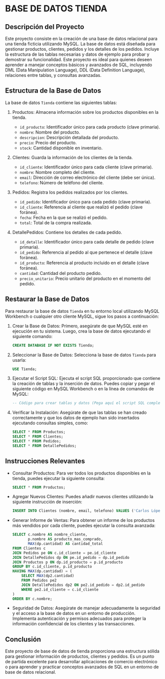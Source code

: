 # BASE DE DATOS TIENDA

## Descripción del Proyecto

Este proyecto consiste en la creación de una base de datos relacional para una tienda ficticia utilizando MySQL. La base de datos está diseñada para gestionar productos, clientes, pedidos y los detalles de los pedidos. Incluye la estructura de las tablas necesarias y datos de ejemplo para probar y demostrar su funcionalidad. Este proyecto es ideal para quienes deseen aprender a manejar conceptos básicos y avanzados de SQL, incluyendo DML (Data Manipulation Language), DDL (Data Definition Language), relaciones entre tablas, y consultas avanzadas.

## Estructura de la Base de Datos

La base de datos `Tienda` contiene las siguientes tablas:

1. Productos: Almacena información sobre los productos disponibles en la tienda.
   - `id_producto`: Identificador único para cada producto (clave primaria).
   - `nombre`: Nombre del producto.
   - `descripcion`: Descripción detallada del producto.
   - `precio`: Precio del producto.
   - `stock`: Cantidad disponible en inventario.

2. Clientes: Guarda la información de los clientes de la tienda.
   - `id_cliente`: Identificador único para cada cliente (clave primaria).
   - `nombre`: Nombre completo del cliente.
   - `email`: Dirección de correo electrónico del cliente (debe ser única).
   - `telefono`: Número de teléfono del cliente.

3. Pedidos: Registra los pedidos realizados por los clientes.
   - `id_pedido`: Identificador único para cada pedido (clave primaria).
   - `id_cliente`: Referencia al cliente que realizó el pedido (clave foránea).
   - `fecha`: Fecha en la que se realizó el pedido.
   - `total`: Total de la compra realizada.

4. DetallePedidos: Contiene los detalles de cada pedido.
   - `id_detalle`: Identificador único para cada detalle de pedido (clave primaria).
   - `id_pedido`: Referencia al pedido al que pertenece el detalle (clave foránea).
   - `id_producto`: Referencia al producto incluido en el detalle (clave foránea).
   - `cantidad`: Cantidad del producto pedido.
   - `precio_unitario`: Precio unitario del producto en el momento del pedido.

## Restaurar la Base de Datos

Para restaurar la base de datos `Tienda` en tu entorno local utilizando MySQL Workbench o cualquier otro cliente MySQL, sigue los pasos a continuación:

1. Crear la Base de Datos: Primero, asegúrate de que MySQL esté en ejecución en tu sistema. Luego, crea la base de datos ejecutando el siguiente comando:

    ```sql
    CREATE DATABASE IF NOT EXISTS Tienda;
    ```

2. Seleccionar la Base de Datos: Selecciona la base de datos `Tienda` para usarla:

    ```sql
    USE Tienda;
    ```

3. Ejecutar el Script SQL: Ejecuta el script SQL proporcionado que contiene la creación de tablas y la inserción de datos. Puedes copiar y pegar el siguiente código en MySQL Workbench o en la línea de comandos de MySQL:

    ```sql
    -- Código para crear tablas y datos (Pega aquí el script SQL completo proporcionado anteriormente)
    ```

4. Verificar la Instalación: Asegúrate de que las tablas se han creado correctamente y que los datos de ejemplo han sido insertados ejecutando consultas simples, como:

    ```sql
    SELECT * FROM Productos;
    SELECT * FROM Clientes;
    SELECT * FROM Pedidos;
    SELECT * FROM DetallePedidos;
    ```

## Instrucciones Relevantes

- Consultar Productos: Para ver todos los productos disponibles en la tienda, puedes ejecutar la siguiente consulta:

    ```sql
    SELECT * FROM Productos;
    ```

- Agregar Nuevos Clientes: Puedes añadir nuevos clientes utilizando la siguiente instrucción de inserción:

    ```sql
    INSERT INTO Clientes (nombre, email, telefono) VALUES ('Carlos López', 'carlos.lopez@example.com', '1122334455');
    ```

- Generar Informe de Ventas: Para obtener un informe de los productos más vendidos por cada cliente, puedes ejecutar la consulta avanzada:

    ```sql
    SELECT c.nombre AS nombre_cliente, 
           p.nombre AS producto_mas_comprado, 
           MAX(dp.cantidad) AS cantidad_total
    FROM Clientes c
    JOIN Pedidos pe ON c.id_cliente = pe.id_cliente
    JOIN DetallePedidos dp ON pe.id_pedido = dp.id_pedido
    JOIN Productos p ON dp.id_producto = p.id_producto
    GROUP BY c.id_cliente, p.id_producto
    HAVING MAX(dp.cantidad) = (
        SELECT MAX(dp2.cantidad)
        FROM Pedidos pe2
        JOIN DetallePedidos dp2 ON pe2.id_pedido = dp2.id_pedido
        WHERE pe2.id_cliente = c.id_cliente
    )
    ORDER BY c.nombre;
    ```

- Seguridad de Datos: Asegúrate de manejar adecuadamente la seguridad y el acceso a la base de datos en un entorno de producción. Implementa autenticación y permisos adecuados para proteger la información confidencial de los clientes y las transacciones.

## Conclusión

Este proyecto de base de datos de tienda proporciona una estructura sólida para gestionar información de productos, clientes y pedidos. Es un punto de partida excelente para desarrollar aplicaciones de comercio electrónico o para aprender y practicar conceptos avanzados de SQL en un entorno de base de datos relacional.


